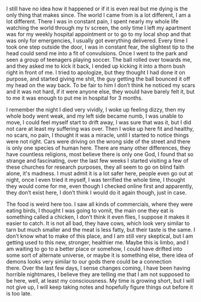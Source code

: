  

I still have no idea how it happened or if it is even real but me dying is the only thing that makes since. The world I came from is a lot different, I am a lot different. There I was in constant pain, I spent nearly my whole life watching the world through my tv screen, the only time I left my apartment was for my weekly hospital appointment or to go to my local shop and that was only for emergencies, I usually got everything delivered. Every time I took one step outside the door, I was in constant fear, the slightest tip to the head could send me into a fit of convulsions. Once I went to the park and seen a group of teenagers playing soccer. The ball rolled over towards me, and they asked me to kick it back, I ended up kicking it into a thorn bush right in front of me. I tried to apologize, but they thought I had done it on purpose, and started giving me shit, the guy getting the ball bounced it off my head on the way back. To be fair to him I don’t think he noticed my scars and it was not hard, if it were anyone else, they would have barely felt it, but to me it was enough to put me in hospital for 3 months.  

I remember the night I died very vividly, I woke up feeling dizzy, then my whole body went weak, and my left side became numb, I was unable to move, I could feel myself start to drift away, I was sure that was it, but I did not care at least my suffering was over. Then I woke up here fit and healthy, no scars, no pain, I thought it was a miracle, until I started to notice things were not right. Cars were driving on the wrong side of the street and there is only one species of human here. There are many other differences, they have countless religions, most believe there is only one God, I found that so strange and fascinating, over the last few weeks I started visiting a few of these churches for research purposes, they all seem to go on blind faith alone, it's madness. I must admit it is a lot safer here, people even go out at night, once I even tried it myself, I was terrified the whole time, I thought they would come for me, even though I checked online first and apparently, they don’t exist here, I don’t think I would do it again though, just in case. 

The food is weird here too. I saw all kinds of commercials, where they were eating birds, I thought I was going to vomit, the main one they eat is something called a chicken, I don’t think it even flies, I suppose it makes it easier to catch. It is not all bad, they have cows, which look very similar to tarn but much smaller and the meat is less fatty, but their taste is the same. I don’t know what to make of this place, and I am still very skeptical, but I am getting used to this new, stronger, healthier me. Maybe this is limbo, and I am waiting to go to a better place or somehow, I could have drifted into some sort of alternate universe, or maybe it is something else, there idea of demons looks very similar to our gods there could be a connection there. Over the last few days, I sense changes coming, I have been having horrible nightmares, I believe they are telling me that I am not supposed to be here, well, at least my consciousness. My time is growing short, but I will not give up, I will keep taking notes and hopefully figure things out before it is too late.
